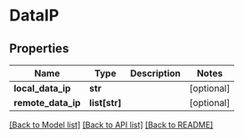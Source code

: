 # DataIP

## Properties
Name | Type | Description | Notes
------------ | ------------- | ------------- | -------------
**local_data_ip** | **str** |  | [optional] 
**remote_data_ip** | **list[str]** |  | [optional] 

[[Back to Model list]](../README.md#documentation-for-models) [[Back to API list]](../README.md#documentation-for-api-endpoints) [[Back to README]](../README.md)


